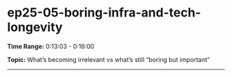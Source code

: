 # ep25-05-boring-infra-and-tech-longevity

**Time Range:** 0:13:03 - 0:16:00

**Topic:** What’s becoming irrelevant vs what’s still “boring but important”

---
